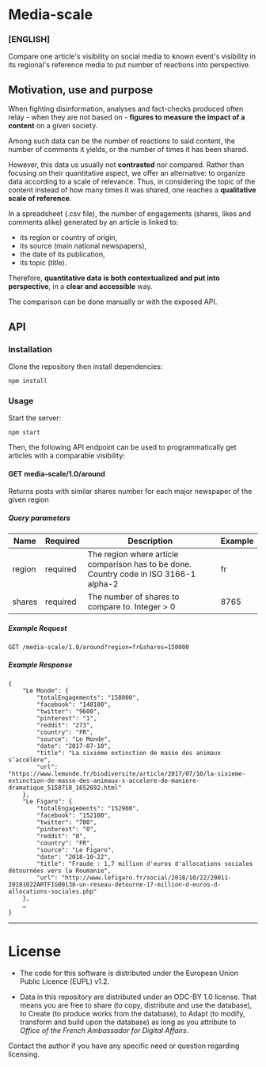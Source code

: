 # Media-scale

### [ENGLISH]

Compare one article's visibility on social media to known event's visibility in its regional's reference media to put number of reactions into perspective.

## Motivation, use and purpose

When fighting disinformation, analyses and fact-checks produced often relay - when they are not based on - **figures to measure the impact of a content** on a given society.

Among such data can be the number of reactions to said content, the number of comments it yields, or the number of times it has been shared.

However, this data us usually not **contrasted** nor compared. Rather than focusing on their quantitative aspect, we offer an alternative: to organize data according to a scale of relevance. Thus, in considering the topic of the content instead of how many times it was shared, one reaches a **qualitative scale of reference**.

In a spreadsheet (.csv file), the number of engagements (shares, likes and comments alike) generated by an article is linked to:
- its region or country of origin,
- its source (main national newspapers),
- the date of its publication,
- its topic (title).

Therefore, **quantitative data is both contextualized and put into perspective**, in a **clear and accessible** way.

The comparison can be done manually or with the exposed API.

## API

### Installation

Clone the repository then install dependencies:

	npm install

### Usage

Start the server:

	npm start

Then, the following API endpoint can be used to programmatically get articles with a comparable visibility:

#### GET media-scale/1.0/around

Returns posts with similar shares number for each major newspaper of the given region

##### Query parameters

| Name  | Required | Description | Example |
| ----- | -------- | ----------- | ------- |
| region | required | The region where article comparison has to be done. Country code in ISO 3166-1 alpha-2 | fr |
| shares | required | The number of shares to compare to. Integer > 0 | 8765 |




##### Example Request

	GET /media-scale/1.0/around?region=fr&shares=150000

##### Example Response

```
{
	"Le Monde": {
		"totalEngagements": "158000",
		"facebook": "148100",
		"twitter": "9600",
		"pinterest": "1",
		"reddit": "273",
		"country": "FR",
		"source": "Le Monde",
		"date": "2017-07-10",
		"title": "La sixième extinction de masse des animaux s’accélère",
		"url": "https://www.lemonde.fr/biodiversite/article/2017/07/10/la-sixieme-extinction-de-masse-des-animaux-s-accelere-de-maniere-dramatique_5158718_1652692.html"
	},
	"Le Figaro": {
		"totalEngagements": "152900",
		"facebook": "152100",
		"twitter": "780",
		"pinterest": "0",
		"reddit": "0",
		"country": "FR",
		"source": "Le Figaro",
		"date": "2018-10-22",
		"title": "Fraude : 1,7 million d'euros d'allocations sociales détournées vers la Roumanie",
		"url": "http://www.lefigaro.fr/social/2018/10/22/20011-20181022ARTFIG00138-un-reseau-detourne-17-million-d-euros-d-allocations-sociales.php"
	},
	…
}
```

- - - - - - -

# License

- The code for this software is distributed under the European Union Public Licence (EUPL) v1.2.

- Data in this repository are distributed under an ODC-BY 1.0 license. That means you are free to share (to copy, distribute and use the database), to Create (to produce works from the database), to Adapt (to modify, transform and build upon the database) as long as you attribute to *Office of the French Ambassador for Digital Affairs*.

Contact the author if you have any specific need or question regarding licensing.

